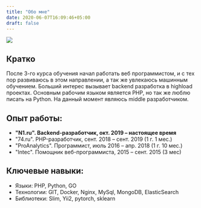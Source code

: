 ```yaml
---
title: "Обо мне"
date: 2020-06-07T16:09:46+05:00
draft: false
---
```

![](/about.jpg)
## Кратко  
После 3-го курса обучения начал работать веб программистом, и с тех пор развиваюсь в этом направлении, а так же увлекаюсь машинным обучением. Больший интерес вызывает backend разработка в highload проектах. Основным рабочим языком является PHP, но так же люблю писать на Python. На данный момент являюсь middle разработчиком.

## Опыт работы:
- **"N1.ru". Backend-разработчик, окт. 2019 – настоящее время**
- "74.ru". PHP-разработчик, сент. 2018 – сент. 2019 (1 г. 1 мес.)
- "ProAnalytics". Программист, июль 2016 – апр. 2018 (1 г. 10 мес.)
- "Intec". Помощник веб-программиста, 2015 – сент. 2015 (3 мес)
## Ключевые навыки:
- Языки: PHP, Python, GO  
- Технологии: GIT, Docker, Nginx, MySql, MongoDB, ElasticSearch  
- Библиотеки: Slim, Yii2, pytorch, sklearn
